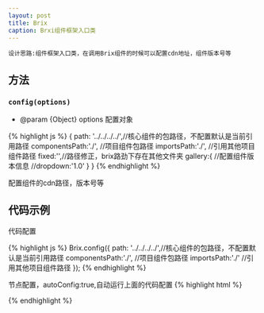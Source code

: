 ```yaml
---
layout: post
title: Brix
caption: Brxi组件框架入口类
---
```


    设计思路:组件框架入口类，在调用Brix组件的时候可以配置cdn地址，组件版本号等

## 方法

### `config(options)`

* @param  {Object} options 配置对象

{% highlight js %}
{
    path: '../../../../',//核心组件的包路径，不配置默认是当前引用路径
    componentsPath:'./', //项目组件包路径
    importsPath:'./', //引用其他项目组件路径
    fixed:'',//路径修正，brix路劲下存在其他文件夹
    gallery:{
        //配置组件版本信息
        //dropdown:'1.0'
    }
}
{% endhighlight %}

配置组件的cdn路径，版本号等


## 代码示例

代码配置

{% highlight js %}
Brix.config({
	path: '../../../../',//核心组件的包路径，不配置默认是当前引用路径
    componentsPath:'./', //项目组件包路径
    importsPath:'./' //引用其他项目组件路径
});
{% endhighlight %}

节点配置，autoConfig:true,自动运行上面的代码配置
{% highlight html %}
<script src="http://a.tbcdn.cn/p/brix/brix.js" bx-config="{autoConfig:true,componentsPath:'./',importsPath:'./'}"></script>
{% endhighlight %}



